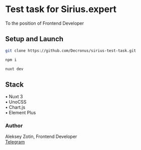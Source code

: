 # Test task for Sirius.expert

To the position of Frontend Developer

## Setup and Launch

```bash
git clone https://github.com/Decronus/sirius-test-task.git

npm i

nuxt dev

```

## Stack

• Nuxt 3  
• UnoCSS  
• Chart.js  
• Element Plus

### Author

Aleksey Zotin, Frontend Developer  
[Telegram](https://t.me/AlekseyZotin)
